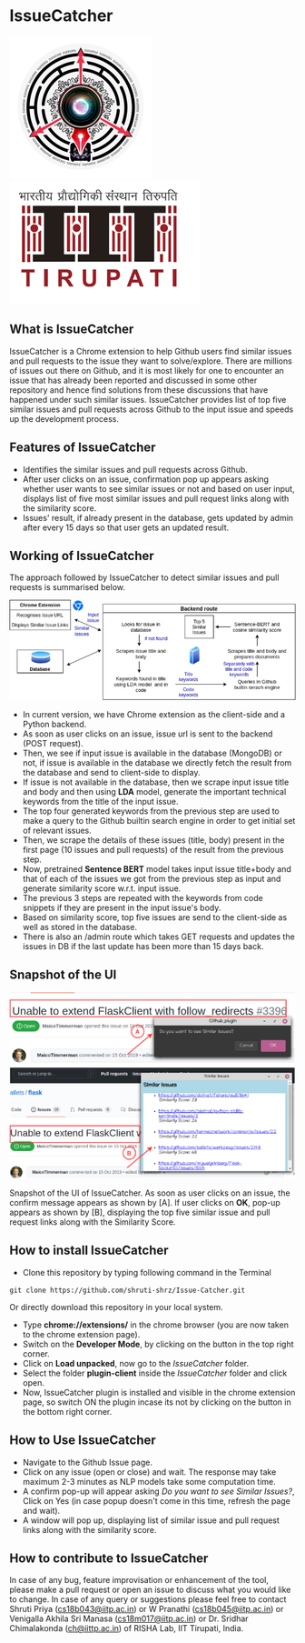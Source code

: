 # IssueCatcher
![](images/rishalogo.png)   ![](images/iittplogo.png)

## What is IssueCatcher
IssueCatcher is a Chrome extension to help Github users find similar issues and pull requests to the issue they want to solve/explore. There are millions of issues out there on Github, and it is most likely for one to encounter an issue that has already been reported and discussed in some other repository and hence find solutions from these discussions that have happened under such similar issues. IssueCatcher provides list of top five similar issues and pull requests across Github to the input issue and speeds up the development process.

## Features of IssueCatcher
- Identifies the similar issues and pull requests across Github.
- After user clicks on an issue, confirmation pop up appears asking whether user wants to see similar issues or not and based on user input, displays list of five most similar issues and pull request links along with the similarity score.
- Issues' result, if already present in the database, gets updated by admin after every 15 days so that user gets an updated result.

## Working of IssueCatcher
The approach followed by IssueCatcher to detect similar issues and pull requests is summarised below.

![](images/issue.jpg)

- In current version, we have Chrome extension as the client-side and a Python backend.
- As soon as user clicks on an issue, issue url is sent to the backend (POST request).
- Then, we see if input issue is available in the database (MongoDB) or not, if issue is available in the database we directly fetch the result from the database and send to client-side to display.
- If issue is not available in the database, then we scrape input issue title and body and then using **LDA** model, generate the important technical keywords from the title of the input issue.
- The top four generated keywords from the previous step are used to make a query to the Github builtin search engine in order to get initial set of relevant issues.
- Then, we scrape the details of these issues (title, body) present in the first page (10 issues and pull requests) of the result from the previous step.
- Now, pretrained **Sentence BERT** model takes input issue title+body and that of each of the issues we got from the previous step as input and generate similarity score w.r.t. input issue.
- The previous 3 steps are repeated with the keywords from code snippets if they are present in the input issue's body.
- Based on similarity score, top five issues are send to the client-side as well as stored in the database.
- There is also an /admin route which takes GET requests and updates the issues in DB if the last update has been more than 15 days back.


## Snapshot of the UI
![](images/snapshotui.png)

Snapshot of the UI of IssueCatcher. As soon as user clicks on an issue, the confirm message appears as shown by [A]. If user clicks on **OK**, pop-up appears as shown by [B], displaying the top five similar issue and pull request links along with the Similarity Score.

## How to install IssueCatcher
- Clone this repository by typing following command in the Terminal
```
git clone https://github.com/shruti-shrz/Issue-Catcher.git
```
Or directly download this repository in your local system.
- Type **chrome://extensions/** in the chrome browser (you are now taken to the chrome extension page).
- Switch on the **Developer Mode**, by clicking on the button in the top right corner.
- Click on **Load unpacked**, now go to the *IssueCatcher* folder.
- Select the folder **plugin-client** inside the *IssueCatcher* folder and click open.
- Now, IssueCatcher plugin is installed and visible in the chrome extension page, so switch ON the plugin incase its not by clicking on the button in the bottom right corner.

## How to Use IssueCatcher
- Navigate to the Github Issue page.
- Click on any issue (open or close) and wait. The response may take maximum 2-3 minutes as NLP models take some computation time.
- A confirm pop-up will appear asking *Do you want to see Similar Issues?*, Click on Yes (in case popup doesn't come in this time, refresh the page and wait).
- A window will pop up, displaying list of similar issue and pull request links along with the similarity score.

## How to contribute to IssueCatcher
In case of any bug, feature improvisation or enhancement of the tool, please make a pull request or open an issue to discuss what you would like to change. In case of any query or suggestions please feel free to contact Shruti Priya (cs18b043@iitp.ac.in) or W Pranathi (cs18b045@iitp.ac.in) or Venigalla Akhila Sri Manasa (cs18m017@iitp.ac.in) or Dr. Sridhar Chimalakonda (ch@iittp.ac.in) of RISHA Lab, IIT Tirupati, India.

